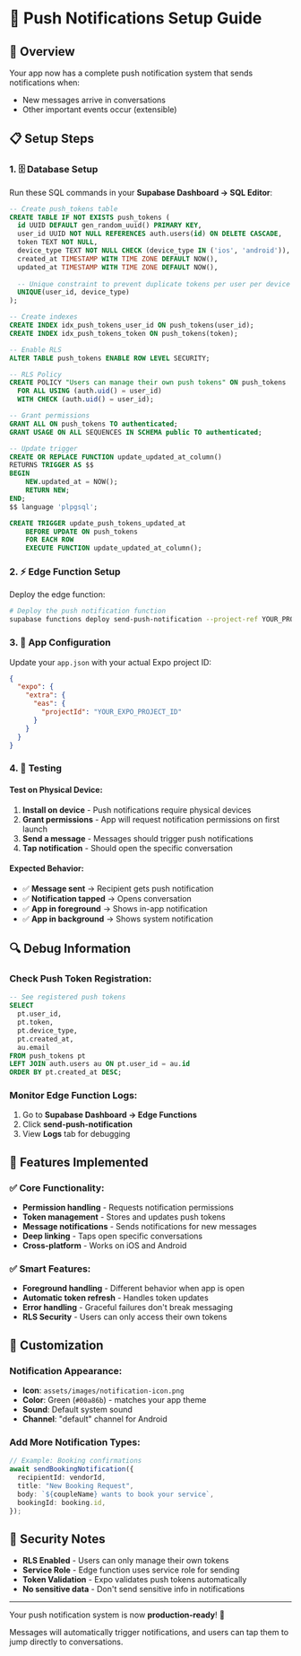 # 🔔 Push Notifications Setup Guide

## 🎯 Overview
Your app now has a complete push notification system that sends notifications when:
- New messages arrive in conversations
- Other important events occur (extensible)

## 📋 Setup Steps

### 1. 🗄️ Database Setup
Run these SQL commands in your **Supabase Dashboard → SQL Editor**:

```sql
-- Create push_tokens table
CREATE TABLE IF NOT EXISTS push_tokens (
  id UUID DEFAULT gen_random_uuid() PRIMARY KEY,
  user_id UUID NOT NULL REFERENCES auth.users(id) ON DELETE CASCADE,
  token TEXT NOT NULL,
  device_type TEXT NOT NULL CHECK (device_type IN ('ios', 'android')),
  created_at TIMESTAMP WITH TIME ZONE DEFAULT NOW(),
  updated_at TIMESTAMP WITH TIME ZONE DEFAULT NOW(),
  
  -- Unique constraint to prevent duplicate tokens per user per device type
  UNIQUE(user_id, device_type)
);

-- Create indexes
CREATE INDEX idx_push_tokens_user_id ON push_tokens(user_id);
CREATE INDEX idx_push_tokens_token ON push_tokens(token);

-- Enable RLS
ALTER TABLE push_tokens ENABLE ROW LEVEL SECURITY;

-- RLS Policy
CREATE POLICY "Users can manage their own push tokens" ON push_tokens
  FOR ALL USING (auth.uid() = user_id)
  WITH CHECK (auth.uid() = user_id);

-- Grant permissions
GRANT ALL ON push_tokens TO authenticated;
GRANT USAGE ON ALL SEQUENCES IN SCHEMA public TO authenticated;

-- Update trigger
CREATE OR REPLACE FUNCTION update_updated_at_column()
RETURNS TRIGGER AS $$
BEGIN
    NEW.updated_at = NOW();
    RETURN NEW;
END;
$$ language 'plpgsql';

CREATE TRIGGER update_push_tokens_updated_at 
    BEFORE UPDATE ON push_tokens 
    FOR EACH ROW 
    EXECUTE FUNCTION update_updated_at_column();
```

### 2. ⚡ Edge Function Setup
Deploy the edge function:

```bash
# Deploy the push notification function
supabase functions deploy send-push-notification --project-ref YOUR_PROJECT_REF
```

### 3. 🔧 App Configuration
Update your `app.json` with your actual Expo project ID:

```json
{
  "expo": {
    "extra": {
      "eas": {
        "projectId": "YOUR_EXPO_PROJECT_ID"
      }
    }
  }
}
```

### 4. 📱 Testing

#### Test on Physical Device:
1. **Install on device** - Push notifications require physical devices
2. **Grant permissions** - App will request notification permissions on first launch
3. **Send a message** - Messages should trigger push notifications
4. **Tap notification** - Should open the specific conversation

#### Expected Behavior:
- ✅ **Message sent** → Recipient gets push notification
- ✅ **Notification tapped** → Opens conversation
- ✅ **App in foreground** → Shows in-app notification
- ✅ **App in background** → Shows system notification

## 🔍 Debug Information

### Check Push Token Registration:
```sql
-- See registered push tokens
SELECT 
  pt.user_id,
  pt.token,
  pt.device_type,
  pt.created_at,
  au.email
FROM push_tokens pt
LEFT JOIN auth.users au ON pt.user_id = au.id
ORDER BY pt.created_at DESC;
```

### Monitor Edge Function Logs:
1. Go to **Supabase Dashboard → Edge Functions**
2. Click **send-push-notification**
3. View **Logs** tab for debugging

## 🚀 Features Implemented

### ✅ Core Functionality:
- **Permission handling** - Requests notification permissions
- **Token management** - Stores and updates push tokens
- **Message notifications** - Sends notifications for new messages
- **Deep linking** - Taps open specific conversations
- **Cross-platform** - Works on iOS and Android

### ✅ Smart Features:
- **Foreground handling** - Different behavior when app is open
- **Automatic token refresh** - Handles token updates
- **Error handling** - Graceful failures don't break messaging
- **RLS Security** - Users can only access their own tokens

## 🎨 Customization

### Notification Appearance:
- **Icon**: `assets/images/notification-icon.png`
- **Color**: Green (`#00a86b`) - matches your app theme
- **Sound**: Default system sound
- **Channel**: "default" channel for Android

### Add More Notification Types:
```typescript
// Example: Booking confirmations
await sendBookingNotification({
  recipientId: vendorId,
  title: "New Booking Request",
  body: `${coupleName} wants to book your service`,
  bookingId: booking.id,
});
```

## 🔐 Security Notes
- **RLS Enabled** - Users can only manage their own tokens
- **Service Role** - Edge function uses service role for sending
- **Token Validation** - Expo validates push tokens automatically
- **No sensitive data** - Don't send sensitive info in notifications

---

Your push notification system is now **production-ready**! 🎉

Messages will automatically trigger notifications, and users can tap them to jump directly to conversations.



